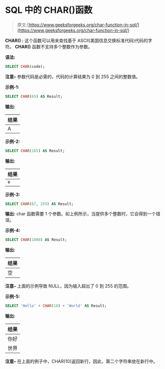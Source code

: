 # SQL 中的 CHAR()函数

> 原文:[https://www.geeksforgeeks.org/char-function-in-sql/](https://www.geeksforgeeks.org/char-function-in-sql/)

**CHAR() :**
这个函数可以用来查找基于 ASCII(美国信息交换标准代码)代码的字符。 **CHAR()** 函数不支持多个整数作为参数。

**语法:**

```sql
SELECT CHAR(code);

```

**注意–**
参数代码是必需的，代码的计算结果为 0 到 255 之间的整数值。

**示例-1:**

```sql
SELECT CHAR(65) AS Result;

```

**输出:**

| 结果 |
| --- |
| A |

**示例-2:**

```sql
SELECT CHAR(165) AS Result;

```

**输出:**

| 结果 |
| --- |
| `¥` |

**示例-3:**

```sql
SELECT CHAR(67, 255) AS Result;

```

**输出:**
char 函数需要 1 个参数。如上例所示，当提供多个整数时，它会得到一个错误。

**示例-4:**

```sql
SELECT CHAR(1000) AS Result;

```

**输出:**

| 结果 |
| --- |
| 空 |

**注意–**
上面的示例导致 NULL，因为输入超出了 0 到 255 的范围。

**示例-5:**

```sql
SELECT 'Hello' + CHAR(10) + 'World' AS Result;

```

**输出:**

| 结果 |
| --- |
| 你好 |
| 世界 |

**注意–**
在上面的例子中，CHAR(10)返回新行，因此，第二个字符串放在新行中。